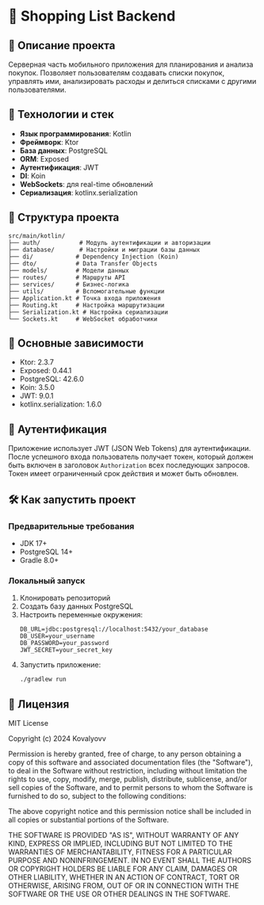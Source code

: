 # 🛒 Shopping List Backend

## 📌 Описание проекта
Серверная часть мобильного приложения для планирования и анализа покупок. Позволяет пользователям создавать списки покупок, управлять ими, анализировать расходы и делиться списками с другими пользователями.

## 🚀 Технологии и стек
- **Язык программирования**: Kotlin
- **Фреймворк**: Ktor
- **База данных**: PostgreSQL
- **ORM**: Exposed
- **Аутентификация**: JWT
- **DI**: Koin
- **WebSockets**: для real-time обновлений
- **Сериализация**: kotlinx.serialization

## 📁 Структура проекта
```
src/main/kotlin/
├── auth/           # Модуль аутентификации и авторизации
├── database/       # Настройки и миграции базы данных
├── di/            # Dependency Injection (Koin)
├── dto/           # Data Transfer Objects
├── models/        # Модели данных
├── routes/        # Маршруты API
├── services/      # Бизнес-логика
├── utils/         # Вспомогательные функции
├── Application.kt # Точка входа приложения
├── Routing.kt     # Настройка маршрутизации
├── Serialization.kt # Настройка сериализации
└── Sockets.kt     # WebSocket обработчики
```

## 🧩 Основные зависимости
- Ktor: 2.3.7
- Exposed: 0.44.1
- PostgreSQL: 42.6.0
- Koin: 3.5.0
- JWT: 9.0.1
- kotlinx.serialization: 1.6.0

## 🔐 Аутентификация
Приложение использует JWT (JSON Web Tokens) для аутентификации. После успешного входа пользователь получает токен, который должен быть включен в заголовок `Authorization` всех последующих запросов. Токен имеет ограниченный срок действия и может быть обновлен.

## 🛠️ Как запустить проект

### Предварительные требования
- JDK 17+
- PostgreSQL 14+
- Gradle 8.0+

### Локальный запуск
1. Клонировать репозиторий
2. Создать базу данных PostgreSQL
3. Настроить переменные окружения:
   ```
   DB_URL=jdbc:postgresql://localhost:5432/your_database
   DB_USER=your_username
   DB_PASSWORD=your_password
   JWT_SECRET=your_secret_key
   ```
4. Запустить приложение:
   ```bash
   ./gradlew run
   ```


## 📜 Лицензия
MIT License

Copyright (c) 2024 Kovalyovv

Permission is hereby granted, free of charge, to any person obtaining a copy
of this software and associated documentation files (the "Software"), to deal
in the Software without restriction, including without limitation the rights
to use, copy, modify, merge, publish, distribute, sublicense, and/or sell
copies of the Software, and to permit persons to whom the Software is
furnished to do so, subject to the following conditions:

The above copyright notice and this permission notice shall be included in all
copies or substantial portions of the Software.

THE SOFTWARE IS PROVIDED "AS IS", WITHOUT WARRANTY OF ANY KIND, EXPRESS OR
IMPLIED, INCLUDING BUT NOT LIMITED TO THE WARRANTIES OF MERCHANTABILITY,
FITNESS FOR A PARTICULAR PURPOSE AND NONINFRINGEMENT. IN NO EVENT SHALL THE
AUTHORS OR COPYRIGHT HOLDERS BE LIABLE FOR ANY CLAIM, DAMAGES OR OTHER
LIABILITY, WHETHER IN AN ACTION OF CONTRACT, TORT OR OTHERWISE, ARISING FROM,
OUT OF OR IN CONNECTION WITH THE SOFTWARE OR THE USE OR OTHER DEALINGS IN THE
SOFTWARE.

